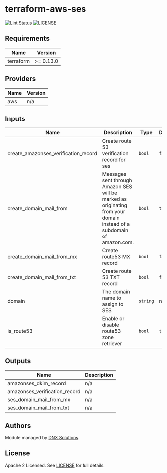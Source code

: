 # terraform-aws-ses

[![Lint Status](https://github.com/DNXLabs/terraform-aws-ses/workflows/Lint/badge.svg)](https://github.com/DNXLabs/terraform-aws-ses/actions)
[![LICENSE](https://img.shields.io/github/license/DNXLabs/terraform-aws-ses)](https://github.com/DNXLabs/terraform-aws-ses/blob/master/LICENSE)

<!--- BEGIN_TF_DOCS --->

## Requirements

| Name | Version |
|------|---------|
| terraform | >= 0.13.0 |

## Providers

| Name | Version |
|------|---------|
| aws | n/a |

## Inputs

| Name | Description | Type | Default | Required |
|------|-------------|------|---------|:--------:|
| create\_amazonses\_verification\_record | Create route 53 verification record for ses | `bool` | `false` | no |
| create\_domain\_mail\_from | Messages sent through Amazon SES will be marked as originating from your domain instead of a subdomain of amazon.com. | `bool` | `true` | no |
| create\_domain\_mail\_from\_mx | Create route53 MX record | `bool` | `false` | no |
| create\_domain\_mail\_from\_txt | Create route 53 TXT record | `bool` | `false` | no |
| domain | The domain name to assign to SES | `string` | n/a | yes |
| is\_route53 | Enable or disable route53 zone retriever | `bool` | `true` | no |

## Outputs

| Name | Description |
|------|-------------|
| amazonses\_dkim\_record | n/a |
| amazonses\_verification\_record | n/a |
| ses\_domain\_mail\_from\_mx | n/a |
| ses\_domain\_mail\_from\_txt | n/a |

<!--- END_TF_DOCS --->

## Authors

Module managed by [DNX Solutions](https://github.com/DNXLabs).

## License

Apache 2 Licensed. See [LICENSE](https://github.com/DNXLabs/terraform-aws-template/blob/master/LICENSE) for full details.